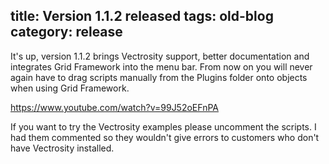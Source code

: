 title: Version 1.1.2 released
tags: old-blog
category: release
---

It's up, version 1.1.2 brings Vectrosity support, better documentation and
integrates Grid Framework into the menu bar. From now on you will never again
have to drag scripts manually from the Plugins folder onto objects when using
Grid Framework.

https://www.youtube.com/watch?v=99J52oEFnPA

If you want to try the Vectrosity examples please uncomment the scripts. I had
them commented so they wouldn't give errors to customers who don't have
Vectrosity installed.

